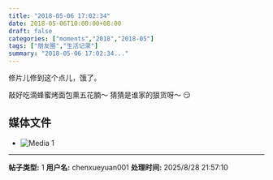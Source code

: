 ```yaml
---
title: "2018-05-06 17:02:34"
date: 2018-05-06T10:00:00+08:00
draft: false
categories: ["moments","2018","2018-05"]
tags: ["朋友圈","生活记录"]
summary: "2018-05-06 17:02:34..."
---
```


修片儿修到这个点儿，饿了。

敲好吃滴蜂蜜烤面包熏五花腩～
猜猜是谁家的狠货呀～
😏

## 媒体文件

- ![Media 1](/Moments/photos/2018-05-06/201805061702340.jpg)

---

**帖子类型:** 1
**用户名:** chenxueyuan001
**处理时间:** 2025/8/28 21:57:10